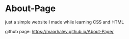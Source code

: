 # About-Page

just a simple website I made while learning CSS and HTML

github page: https://maorhalev.github.io/About-Page/
